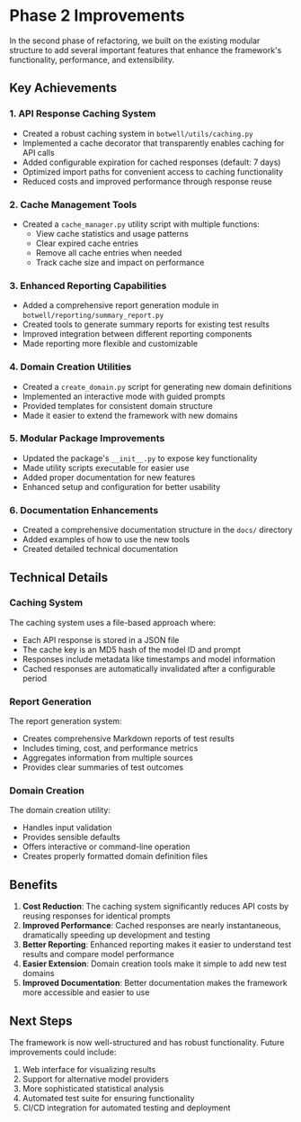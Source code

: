 # Phase 2 Improvements

In the second phase of refactoring, we built on the existing modular structure to add several important features that enhance the framework's functionality, performance, and extensibility.

## Key Achievements

### 1. API Response Caching System
- Created a robust caching system in `botwell/utils/caching.py`
- Implemented a cache decorator that transparently enables caching for API calls
- Added configurable expiration for cached responses (default: 7 days)
- Optimized import paths for convenient access to caching functionality
- Reduced costs and improved performance through response reuse

### 2. Cache Management Tools
- Created a `cache_manager.py` utility script with multiple functions:
  - View cache statistics and usage patterns
  - Clear expired cache entries
  - Remove all cache entries when needed
  - Track cache size and impact on performance

### 3. Enhanced Reporting Capabilities
- Added a comprehensive report generation module in `botwell/reporting/summary_report.py`
- Created tools to generate summary reports for existing test results
- Improved integration between different reporting components
- Made reporting more flexible and customizable

### 4. Domain Creation Utilities
- Created a `create_domain.py` script for generating new domain definitions
- Implemented an interactive mode with guided prompts
- Provided templates for consistent domain structure
- Made it easier to extend the framework with new domains

### 5. Modular Package Improvements
- Updated the package's `__init__.py` to expose key functionality
- Made utility scripts executable for easier use
- Added proper documentation for new features
- Enhanced setup and configuration for better usability

### 6. Documentation Enhancements
- Created a comprehensive documentation structure in the `docs/` directory
- Added examples of how to use the new tools
- Created detailed technical documentation

## Technical Details

### Caching System
The caching system uses a file-based approach where:
- Each API response is stored in a JSON file
- The cache key is an MD5 hash of the model ID and prompt
- Responses include metadata like timestamps and model information
- Cached responses are automatically invalidated after a configurable period

### Report Generation
The report generation system:
- Creates comprehensive Markdown reports of test results
- Includes timing, cost, and performance metrics
- Aggregates information from multiple sources
- Provides clear summaries of test outcomes

### Domain Creation
The domain creation utility:
- Handles input validation
- Provides sensible defaults
- Offers interactive or command-line operation
- Creates properly formatted domain definition files

## Benefits

1. **Cost Reduction**: The caching system significantly reduces API costs by reusing responses for identical prompts
2. **Improved Performance**: Cached responses are nearly instantaneous, dramatically speeding up development and testing
3. **Better Reporting**: Enhanced reporting makes it easier to understand test results and compare model performance
4. **Easier Extension**: Domain creation tools make it simple to add new test domains
5. **Improved Documentation**: Better documentation makes the framework more accessible and easier to use

## Next Steps

The framework is now well-structured and has robust functionality. Future improvements could include:
1. Web interface for visualizing results
2. Support for alternative model providers
3. More sophisticated statistical analysis
4. Automated test suite for ensuring functionality
5. CI/CD integration for automated testing and deployment